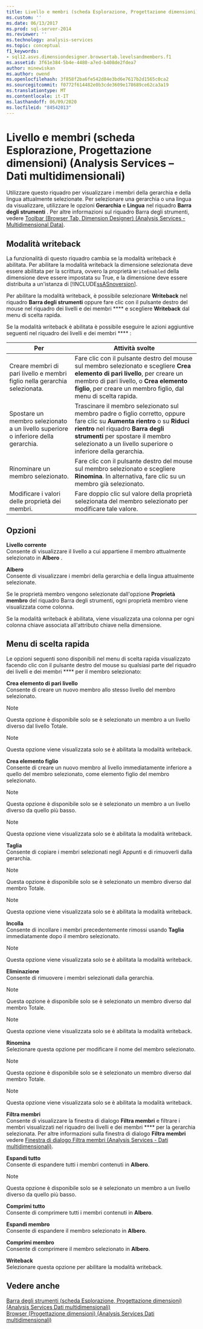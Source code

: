 ```yaml
---
title: Livello e membri (scheda Esplorazione, Progettazione dimensioni) (Analysis Services-Dati multidimensionali) | Microsoft Docs
ms.custom: ''
ms.date: 06/13/2017
ms.prod: sql-server-2014
ms.reviewer: ''
ms.technology: analysis-services
ms.topic: conceptual
f1_keywords:
- sql12.asvs.dimensiondesigner.browsertab.levelsandmembers.f1
ms.assetid: 3f61e384-5b4e-4480-a7ed-b408de2fdea7
author: minewiskan
ms.author: owend
ms.openlocfilehash: 3f858f2ba6fe542d84e3bd6e7617b2d1565c0ca2
ms.sourcegitcommit: f0772f614482e0b3cde3609e178689ce62ca3a19
ms.translationtype: MT
ms.contentlocale: it-IT
ms.lasthandoff: 06/09/2020
ms.locfileid: "84542013"
---
```

# <a name="level-and-members-browser-tab-dimension-designer-analysis-services---multidimensional-data"></a>Livello e membri (scheda Esplorazione, Progettazione dimensioni) (Analysis Services – Dati multidimensionali)
  Utilizzare questo riquadro per visualizzare i membri della gerarchia e della lingua attualmente selezionate. Per selezionare una gerarchia o una lingua da visualizzare, utilizzare le opzioni **Gerarchia** e **Lingua** nel riquadro **Barra degli strumenti** . Per altre informazioni sul riquadro Barra degli strumenti, vedere [Toolbar &#40;Browser Tab, Dimension Designer&#41; &#40;Analysis Services - Multidimensional Data&#41;](toolbar-browser-tab-dimension-designer-analysis-services-multidimensional-data.md).  
  
## <a name="writeback-mode"></a>Modalità writeback  
 La funzionalità di questo riquadro cambia se la modalità writeback è abilitata. Per abilitare la modalità writeback la dimensione selezionata deve essere abilitata per la scrittura, ovvero la proprietà `WriteEnabled` della dimensione deve essere impostata su True, e la dimensione deve essere distribuita a un'istanza di [!INCLUDE[ssASnoversion](../includes/ssasnoversion-md.md)].  
  
 Per abilitare la modalità writeback, è possibile selezionare **Writeback** nel riquadro **Barra degli strumenti** oppure fare clic con il pulsante destro del mouse nel riquadro dei livelli e dei membri **** e scegliere **Writeback** dal menu di scelta rapida.  
  
 Se la modalità writeback è abilitata è possibile eseguire le azioni aggiuntive seguenti nel riquadro dei livelli e dei membri **** :  
  
|Per|Attività svolte|  
|-----------|-------------|  
|Creare membri di pari livello e membri figlio nella gerarchia selezionata.|Fare clic con il pulsante destro del mouse sul membro selezionato e scegliere **Crea elemento di pari livello**, per creare un membro di pari livello, o **Crea elemento figlio**, per creare un membro figlio, dal menu di scelta rapida.|  
|Spostare un membro selezionato a un livello superiore o inferiore della gerarchia.|Trascinare il membro selezionato sul membro padre o figlio corretto, oppure fare clic su **Aumenta rientro** o su **Riduci rientro** nel riquadro **Barra degli strumenti** per spostare il membro selezionato a un livello superiore o inferiore della gerarchia.|  
|Rinominare un membro selezionato.|Fare clic con il pulsante destro del mouse sul membro selezionato e scegliere **Rinomina**. In alternativa, fare clic su un membro già selezionato.|  
|Modificare i valori delle proprietà dei membri.|Fare doppio clic sul valore della proprietà selezionata del membro selezionato per modificare tale valore.|  
  
## <a name="options"></a>Opzioni  
 **Livello corrente**  
 Consente di visualizzare il livello a cui appartiene il membro attualmente selezionato in **Albero** .  
  
 **Albero**  
 Consente di visualizzare i membri della gerarchia e della lingua attualmente selezionate.  
  
 Se le proprietà membro vengono selezionate dall'opzione **Proprietà membro** del riquadro Barra degli strumenti, ogni proprietà membro viene visualizzata come colonna.  
  
 Se la modalità writeback è abilitata, viene visualizzata una colonna per ogni colonna chiave associata all'attributo chiave nella dimensione.  
  
## <a name="context-menu"></a>Menu di scelta rapida  
 Le opzioni seguenti sono disponibili nel menu di scelta rapida visualizzato facendo clic con il pulsante destro del mouse su qualsiasi parte del riquadro dei livelli e dei membri **** per il membro selezionato:  
  
 **Crea elemento di pari livello**  
 Consente di creare un nuovo membro allo stesso livello del membro selezionato.  
  
> [!NOTE]  
>  Questa opzione è disponibile solo se è selezionato un membro a un livello diverso dal livello Totale.  
  
> [!NOTE]  
>  Questa opzione viene visualizzata solo se è abilitata la modalità writeback.  
  
 **Crea elemento figlio**  
 Consente di creare un nuovo membro al livello immediatamente inferiore a quello del membro selezionato, come elemento figlio del membro selezionato.  
  
> [!NOTE]  
>  Questa opzione è disponibile solo se è selezionato un membro a un livello diverso da quello più basso.  
  
> [!NOTE]  
>  Questa opzione viene visualizzata solo se è abilitata la modalità writeback.  
  
 **Taglia**  
 Consente di copiare i membri selezionati negli Appunti e di rimuoverli dalla gerarchia.  
  
> [!NOTE]  
>  Questa opzione è disponibile solo se è selezionato un membro diverso dal membro Totale.  
  
> [!NOTE]  
>  Questa opzione viene visualizzata solo se è abilitata la modalità writeback.  
  
 **Incolla**  
 Consente di incollare i membri precedentemente rimossi usando **Taglia** immediatamente dopo il membro selezionato.  
  
> [!NOTE]  
>  Questa opzione viene visualizzata solo se è abilitata la modalità writeback.  
  
 **Eliminazione**  
 Consente di rimuovere i membri selezionati dalla gerarchia.  
  
> [!NOTE]  
>  Questa opzione è disponibile solo se è selezionato un membro diverso dal membro Totale.  
  
> [!NOTE]  
>  Questa opzione viene visualizzata solo se è abilitata la modalità writeback.  
  
 **Rinomina**  
 Selezionare questa opzione per modificare il nome del membro selezionato.  
  
> [!NOTE]  
>  Questa opzione è disponibile solo se è selezionato un membro diverso dal membro Totale.  
  
> [!NOTE]  
>  Questa opzione viene visualizzata solo se è abilitata la modalità writeback.  
  
 **Filtra membri**  
 Consente di visualizzare la finestra di dialogo **Filtra membri** e filtrare i membri visualizzati nel riquadro dei livelli e dei membri **** per la gerarchia selezionata. Per altre informazioni sulla finestra di dialogo **Filtra membri** vedere [Finestra di dialogo Filtra membri &#40;Analysis Services - Dati multidimensionali&#41;](filter-members-dialog-box-analysis-services-multidimensional-data.md).  
  
 **Espandi tutto**  
 Consente di espandere tutti i membri contenuti in **Albero**.  
  
> [!NOTE]  
>  Questa opzione è disponibile solo se è selezionato un membro a un livello diverso da quello più basso.  
  
 **Comprimi tutto**  
 Consente di comprimere tutti i membri contenuti in **Albero**.  
  
 **Espandi membro**  
 Consente di espandere il membro selezionato in **Albero**.  
  
 **Comprimi membro**  
 Consente di comprimere il membro selezionato in **Albero**.  
  
 **Writeback**  
 Selezionare questa opzione per abilitare la modalità writeback.  
  
## <a name="see-also"></a>Vedere anche  
 [Barra degli strumenti &#40;scheda Esplorazione, Progettazione dimensioni&#41; &#40;Analysis Services Dati multidimensionali&#41;](toolbar-browser-tab-dimension-designer-analysis-services-multidimensional-data.md)   
 [Browser &#40;Progettazione dimensioni&#41; &#40;Analysis Services Dati multidimensionali&#41;](browser-dimension-designer-analysis-services-multidimensional-data.md)  
  
  
